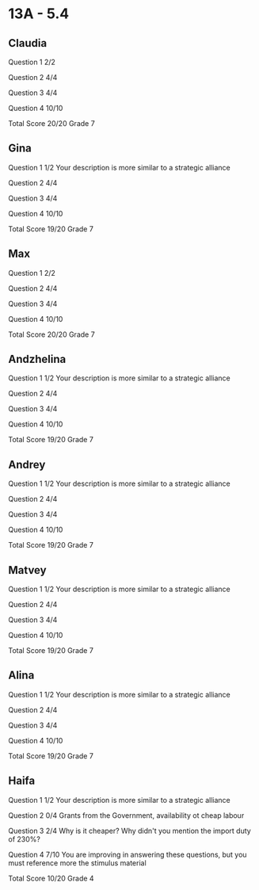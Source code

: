 # 13A - 5.4

## Claudia

Question 1      2/2

Question 2      4/4

Question 3      4/4

Question 4      10/10

Total Score     20/20 Grade 7

## Gina

Question 1      1/2
                Your description is more similar to a strategic alliance

Question 2      4/4

Question 3      4/4

Question 4      10/10

Total Score     19/20 Grade 7

## Max

Question 1      2/2

Question 2      4/4

Question 3      4/4

Question 4      10/10

Total Score     20/20 Grade 7

## Andzhelina

Question 1      1/2
                Your description is more similar to a strategic alliance

Question 2      4/4

Question 3      4/4

Question 4      10/10

Total Score     19/20 Grade 7

## Andrey

Question 1      1/2
                Your description is more similar to a strategic alliance

Question 2      4/4

Question 3      4/4

Question 4      10/10

Total Score     19/20 Grade 7

## Matvey

Question 1      1/2
                Your description is more similar to a strategic alliance

Question 2      4/4

Question 3      4/4

Question 4      10/10

Total Score     19/20 Grade 7

## Alina

Question 1      1/2
                Your description is more similar to a strategic alliance

Question 2      4/4

Question 3      4/4

Question 4      10/10

Total Score     19/20 Grade 7

## Haifa

Question 1      1/2
                Your description is more similar to a strategic alliance

Question 2      0/4
                Grants from the Government, availability ot cheap labour

Question 3      2/4
                Why is it cheaper? Why didn't you mention the import duty of 230%?

Question 4      7/10
                You are improving in answering these questions, but you must reference
                more the stimulus material

Total Score     10/20 Grade 4



